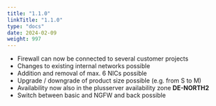 ```yaml
---
title: "1.1.0"
linkTitle: "1.1.0"
type: "docs"
date: 2024-02-09
weight: 997
---
```


- Firewall can now be connected to several customer projects
- Changes to existing internal networks possible
- Addition and removal of max. 6 NICs possible
- Upgrade / downgrade of product size possible (e.g. from S to M)
- Availability now also in the plusserver availability zone **DE-NORTH2**
- Switch between basic and NGFW and back possible
